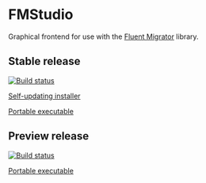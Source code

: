 FMStudio
===
Graphical frontend for use with the [Fluent Migrator](https://github.com/schambers/fluentmigrator/) library.

## Stable release
[![Build status](https://ci.appveyor.com/api/projects/status/82xlb90mxt1to6g7/branch/release?svg=true)](https://ci.appveyor.com/project/FlyingPie/fmstudio/branch/release)

[Self-updating installer](https://github.com/infosupport/FMStudio/releases/download/stable/Setup.exe)

[Portable executable](https://github.com/infosupport/FMStudio/releases/download/stable/FMStudio-portable.zip)

## Preview release
[![Build status](https://ci.appveyor.com/api/projects/status/82xlb90mxt1to6g7/branch/master?svg=true)](https://ci.appveyor.com/project/FlyingPie/fmstudio/branch/master)

[Portable executable](https://github.com/infosupport/FMStudio/releases/download/preview/FMStudio-portable.zip)
